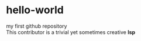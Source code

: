 # hello-world
my first github repository\
This contributor is a trivial yet sometimes creative **lsp**
